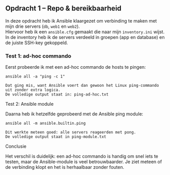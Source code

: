 ## Opdracht 1 – Repo & bereikbaarheid

In deze opdracht heb ik Ansible klaargezet om verbinding te maken met mijn drie servers (`db`, `web1` en `web2`).  
Hiervoor heb ik een `ansible.cfg` gemaakt die naar mijn `inventory.ini` wijst. In de inventory heb ik de servers verdeeld in groepen (app en database) en de juiste SSH-key gekoppeld.

### Test 1: ad-hoc commando
Eerst probeerde ik met een ad-hoc commando de hosts te pingen:

````
ansible all -a "ping -c 1"

Dat ging mis, want Ansible voert dan gewoon het Linux ping-commando uit zonder extra logica.
De volledige output staat in: ping-ad-hoc.txt
````
Test 2: Ansible module

Daarna heb ik hetzelfde geprobeerd met de Ansible ping module:
````
ansible all -m ansible.builtin.ping

Dit werkte meteen goed: alle servers reageerden met pong.
De volledige output staat in ping-module.txt
````

Conclusie

Het verschil is duidelijk: een ad-hoc commando is handig om snel iets te testen, maar de Ansible-module is veel betrouwbaarder. Je ziet meteen of de verbinding klopt en het is herhaalbaar zonder fouten.

